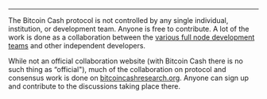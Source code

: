 ---
The Bitcoin Cash protocol is not controlled by any single individual, institution, or development team. Anyone is free to contribute. A lot of the work is done as a collaboration between the [various full node development teams](https://bitcoincash.org/#nodes) and other independent developers. 

While not an official collaboration website (with Bitcoin Cash there is no such thing as “official"), much of the collaboration on protocol and consensus work is done on [bitcoincashresearch.org](https://bitcoincashresearch.org/). Anyone can sign up and contribute to the discussions taking place there.